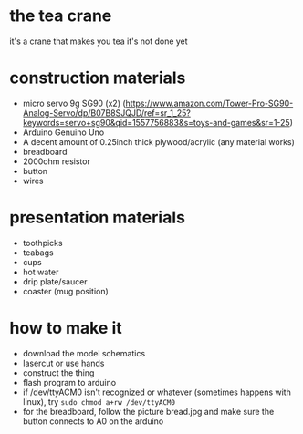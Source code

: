# the tea crane
it's a crane that makes you tea
it's not done yet

# construction materials
* micro servo 9g SG90 (x2) (https://www.amazon.com/Tower-Pro-SG90-Analog-Servo/dp/B07B8SJQJD/ref=sr_1_25?keywords=servo+sg90&qid=1557756883&s=toys-and-games&sr=1-25)
* Arduino Genuino Uno
* A decent amount of 0.25inch thick plywood/acrylic (any material works)
* breadboard
* 2000ohm resistor
* button
* wires

# presentation materials
* toothpicks
* teabags
* cups
* hot water
* drip plate/saucer
* coaster (mug position)

# how to make it
* download the model schematics
* lasercut or use hands
* construct the thing
* flash program to arduino
* if /dev/ttyACM0 isn't recognized or whatever (sometimes happens with linux), try
``
sudo chmod a+rw /dev/ttyACM0
``
* for the breadboard, follow the picture bread.jpg and make sure the button connects to A0 on the arduino

